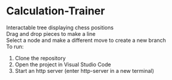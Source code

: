 # Calculation-Trainer
Interactable tree displaying chess positions <br>
  Drag and drop pieces to make a line <br>
  Select a node and make a different move to create a new branch <br>
To run:
  1. Clone the repository
  2. Open the project in Visual Studio Code
  3. Start an http server (enter http-server in a new terminal) <br>
